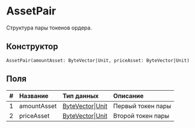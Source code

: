 # AssetPair

Структура пары токенов ордера.

## Конструктор

``` ride
AssetPair(amountAsset: ByteVector|Unit, priceAsset: ByteVector|Unit)
```

## Поля

|   #   | Название | Тип данных | Описание |
| :--- | :--- | :--- | :--- |
| 1 | amountAsset | [ByteVector](/ride/data-types/byte-vector.md)&#124;[Unit](/ride/data-types/unit.md) | Первый токен пары |
| 2 | priceAsset | [ByteVector](/ride/data-types/byte-vector.md)&#124;[Unit](/ride/data-types/unit.md) | Второй токен пары |
